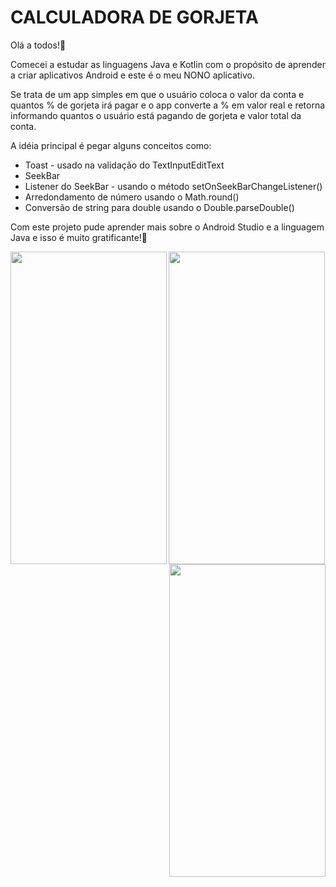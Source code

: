 # CALCULADORA DE GORJETA   

Olá a todos!👋    

Comecei a estudar as linguagens Java e Kotlin com o propósito de aprender a criar aplicativos Android e este é o meu NONO aplicativo.   

Se trata de um app simples em que o usuário coloca o valor da conta e quantos %  de gorjeta irá pagar e o app converte a % em valor real e retorna informando quantos o usuário está pagando de gorjeta e valor total da conta.   

A idéia principal é pegar alguns conceitos como:   

* Toast - usado na validação  do TextInputEditText 
* SeekBar 
* Listener do SeekBar  - usando o método setOnSeekBarChangeListener()  
* Arredondamento de número usando o Math.round()  
* Conversão de string para double usando o Double.parseDouble()  


Com este projeto pude aprender mais sobre o Android Studio e a linguagem Java e isso é muito gratificante!🙏

<img align="left" width="250px" height="500px" src="https://user-images.githubusercontent.com/60768726/137832960-a97f27ad-808a-44de-918f-d4a3e62adfd3.jpeg">

<img align="right" width="250px" height="500px" src="https://user-images.githubusercontent.com/60768726/137832963-a4a3ecd9-16a7-4b94-b410-d3067e319499.jpeg">

<img align="center" width="250px" height="500px" src="https://user-images.githubusercontent.com/60768726/137832961-011e1bc1-496e-46e1-920c-7a91ad3e2c24.jpeg">
